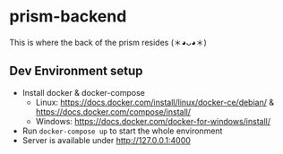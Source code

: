 # prism-backend
This is where the back of the prism resides (＊◕ᴗ◕＊)

## Dev Environment setup

- Install docker & docker-compose
    - Linux: https://docs.docker.com/install/linux/docker-ce/debian/ & https://docs.docker.com/compose/install/
    - Windows: https://docs.docker.com/docker-for-windows/install/
- Run `docker-compose up` to start the whole environment
- Server is available under http://127.0.0.1:4000
